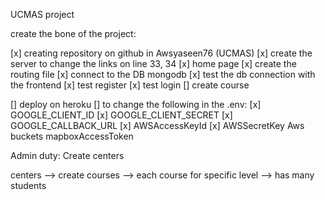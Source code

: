 UCMAS project

create the bone of the project:

[x] creating repository on github in Awsyaseen76 (UCMAS)
[x] create the server
	to change the links on line 33, 34
[x] home page
[x] create the routing file
[x] connect to the DB mongodb
[x] test the db connection with the frontend
[x] test register
[x] test login
[] create course
 
[] deploy on heroku
[] to change the following in the .env:
	[x] GOOGLE_CLIENT_ID
	[x] GOOGLE_CLIENT_SECRET
	[x] GOOGLE_CALLBACK_URL
	[x] AWSAccessKeyId
	[x] AWSSecretKey
	Aws buckets
	mapboxAccessToken

Admin duty:
  Create centers

centers --> create courses --> each course for specific level --> has many students